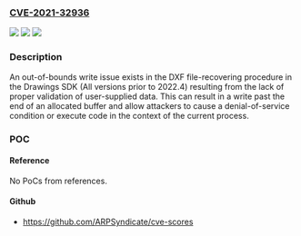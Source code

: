 ### [CVE-2021-32936](https://cve.mitre.org/cgi-bin/cvename.cgi?name=CVE-2021-32936)
![](https://img.shields.io/static/v1?label=Product&message=Drawings%20SDK&color=blue)
![](https://img.shields.io/static/v1?label=Version&message=n%2Fa&color=blue)
![](https://img.shields.io/static/v1?label=Vulnerability&message=OUT-OF-BOUNDS%20WRITE%20CWE-787&color=brighgreen)

### Description

An out-of-bounds write issue exists in the DXF file-recovering procedure in the Drawings SDK (All versions prior to 2022.4) resulting from the lack of proper validation of user-supplied data. This can result in a write past the end of an allocated buffer and allow attackers to cause a denial-of-service condition or execute code in the context of the current process.

### POC

#### Reference
No PoCs from references.

#### Github
- https://github.com/ARPSyndicate/cve-scores

